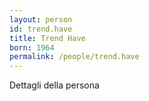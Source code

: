 ```yaml
---
layout: person
id: trend.have
title: Trend Have
born: 1964
permalink: /people/trend.have
---
```


Dettagli della persona 